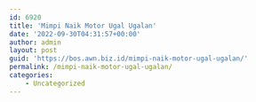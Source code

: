 ```yaml
---
id: 6920
title: 'Mimpi Naik Motor Ugal Ugalan'
date: '2022-09-30T04:31:57+00:00'
author: admin
layout: post
guid: 'https://bos.awn.biz.id/mimpi-naik-motor-ugal-ugalan/'
permalink: /mimpi-naik-motor-ugal-ugalan/
categories:
    - Uncategorized
---
```


